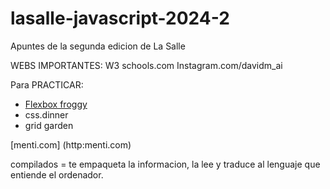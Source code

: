 # lasalle-javascript-2024-2
Apuntes de la segunda edicion de La Salle

WEBS IMPORTANTES:
W3 schools.com
Instagram.com/davidm_ai

Para PRACTICAR:
- [Flexbox froggy](http:....)
- css.dinner
- grid garden

[menti.com] (http:menti.com)




compilados = te empaqueta la informacion, la lee y traduce al lenguaje que entiende el ordenador.
